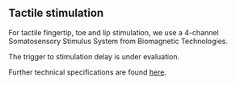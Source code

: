 ## Tactile stimulation

For tactile fingertip, toe and lip stimulation, we use a 4-channel Somatosensory Stimulus System from Biomagnetic Technologies.

The trigger to stimulation delay is under evaluation.

Further technical specifications are found [here](https://natmeg.se/onewebmedia/Somatosensory_Operators-Guide_9037-832.Rev.B.PDF).
